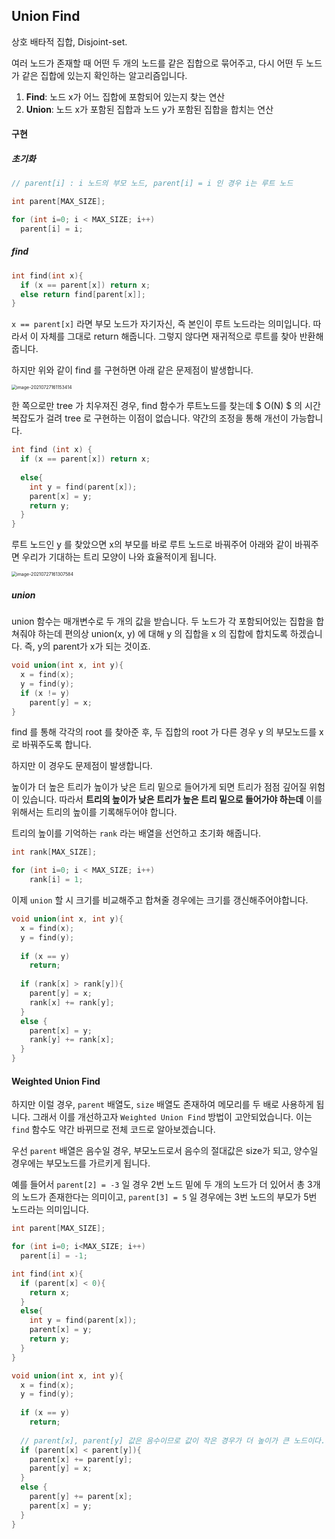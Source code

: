 ## Union Find

상호 배타적 집합, Disjoint-set. 

여러 노드가 존재할 때 어떤 두 개의 노드를 같은 집합으로 묶어주고, 다시 어떤 두 노드가 같은 집합에 있는지 확인하는 알고리즘입니다. 



1. **Find**: 노드 x가 어느 집합에 포함되어 있는지 찾는 연산
2. **Union**: 노드 x가 포함된 집합과 노드 y가 포함된 집합을 합치는 연산

 



#### 구현

##### 초기화

```c++
// parent[i] : i 노드의 부모 노드, parent[i] = i 인 경우 i는 루트 노드

int parent[MAX_SIZE];

for (int i=0; i < MAX_SIZE; i++)
  parent[i] = i;
```

 

##### find

```c++
int find(int x){
  if (x == parent[x]) return x;
  else return find[parent[x]];
}
```

`x == parent[x]` 라면 부모 노드가 자기자신, 즉 본인이 루트 노드라는 의미입니다. 따라서 이 자체를 그대로 return 해줍니다. 그렇지 않다면 재귀적으로 루트를 찾아 반환해줍니다.



하지만 위와 같이 find 를 구현하면 아래 같은 문제점이 발생합니다.

<img src="https://github.com/doooooooong/studyBoard/blob/master/algorithm/Graph/images//image-20210727161153414.png?raw=true" alt="image-20210727161153414" style="zoom:50%;" />



 

한 쪽으로만 tree 가 치우져진 경우, find 함수가 루트노드를 찾는데 $ O(N) $ 의 시간복잡도가 걸려 tree 로 구현하는 이점이 없습니다. 약간의 조정을 통해 개선이 가능합니다.

```c++
int find (int x) {
  if (x == parent[x]) return x;
  
  else{
    int y = find(parent[x]);
    parent[x] = y;
    return y;
  }
}
```

루트 노드인 y 를 찾았으면 x의 부모를 바로 루트 노드로 바꿔주어 아래와 같이 바꿔주면 우리가 기대하는 트리 모양이 나와 효율적이게 됩니다. 

<img src="https://github.com/doooooooong/studyBoard/blob/master/algorithm/Graph/images//image-20210727161307584.png?raw=true" alt="image-20210727161307584" style="zoom:50%;" />



 

 

##### union

union 함수는 매개변수로 두 개의 값을 받습니다. 두 노드가 각 포함되어있는 집합을 합쳐줘야 하는데 편의상 union(x, y) 에 대해 y 의 집합을 x 의 집합에 합치도록 하겠습니다. 즉, y의 parent가 x가 되는 것이죠.

```c++
void union(int x, int y){
  x = find(x);
  y = find(y);
  if (x != y)
    parent[y] = x;
}
```

find 를 통해 각각의 root 를 찾아준 후, 두 집합의 root 가 다른 경우 y 의 부모노드를 x 로 바꿔주도록 합니다.

 

하지만 이 경우도 문제점이 발생합니다.

높이가 더 높은 트리가 높이가 낮은 트리 밑으로 들어가게 되면 트리가 점점 깊어질 위험이 있습니다. 따라서 **트리의 높이가 낮은 트리가 높은 트리 밑으로 들어가야 하는데** 이를 위해서는 트리의 높이를 기록해두어야 합니다.



트리의 높이를 기억하는 `rank` 라는 배열을 선언하고 초기화 해줍니다.

```c++
int rank[MAX_SIZE];

for (int i=0; i < MAX_SIZE; i++)
	rank[i] = 1;
```

 

이제 `union` 할 시 크기를 비교해주고 합쳐줄 경우에는 크기를 갱신해주어야합니다.

```c++
void union(int x, int y){
  x = find(x);
  y = find(y);
  
  if (x == y)
    return;
  
  if (rank[x] > rank[y]){
    parent[y] = x;
    rank[x] += rank[y];
  }
  else {
    parent[x] = y;
    rank[y] += rank[x];
  }
}
```

 



#### Weighted Union Find

하지만 이럴 경우, `parent` 배열도, `size` 배열도 존재하여 메모리를 두 배로 사용하게 됩니다. 그래서 이를 개선하고자 `Weighted Union Find` 방법이 고안되었습니다. 이는 `find` 함수도 약간 바뀌므로 전체 코드로 알아보겠습니다.

우선 `parent` 배열은 음수일 경우, 부모노드로서 음수의 절대값은 size가 되고, 양수일 경우에는 부모노드를 가르키게 됩니다.

예를 들어서 `parent[2] = -3` 일 경우 2번 노드 밑에 두 개의 노드가 더 있어서 총 3개의 노드가 존재한다는 의미이고, `parent[3] = 5` 일 경우에는 3번 노드의 부모가 5번 노드라는 의미입니다.



```c++
int parent[MAX_SIZE];

for (int i=0; i<MAX_SIZE; i++)
  parent[i] = -1;

int find(int x){
  if (parent[x] < 0){
    return x;
  }
  else{
    int y = find(parent[x]);
    parent[x] = y;
    return y;
  }
}

void union(int x, int y){
  x = find(x);
  y = find(y);
  
  if (x == y)
    return;
  
  // parent[x], parent[y] 값은 음수이므로 값이 작은 경우가 더 높이가 큰 노드이다.
  if (parent[x] < parent[y]){
    parent[x] += parent[y];
    parent[y] = x;
  }
  else {
    parent[y] += parent[x];
    parent[x] = y;
  }
}
```
